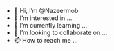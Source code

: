 - 👋 Hi, I’m @Nazeermob
- 👀 I’m interested in ...
- 🌱 I’m currently learning ...
- 💞️ I’m looking to collaborate on ...
- 📫 How to reach me ...

<!---
Nazeermob/Nazeermob is a ✨ special ✨ repository because its `README.md` (this file) appears on your GitHub profile.
You can click the Preview link to take a look at your changes.
--->

